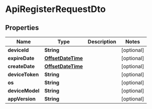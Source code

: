
# ApiRegisterRequestDto

## Properties
Name | Type | Description | Notes
------------ | ------------- | ------------- | -------------
**deviceId** | **String** |  |  [optional]
**expireDate** | [**OffsetDateTime**](OffsetDateTime.md) |  |  [optional]
**createDate** | [**OffsetDateTime**](OffsetDateTime.md) |  |  [optional]
**deviceToken** | **String** |  |  [optional]
**os** | **String** |  |  [optional]
**deviceModel** | **String** |  |  [optional]
**appVersion** | **String** |  |  [optional]



